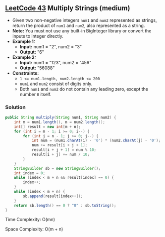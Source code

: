 ## [LeetCode 43](https://leetcode.com/problems/multiply-strings/) Multiply Strings (medium)

- Given two non-negative integers `num1` and `num2` represented as strings, return the product of `num1` and `num2`, also represented as a string.
- **Note:** You must not use any built-in BigInteger library or convert the inputs to integer directly.
- **Example 1:**
    - **Input:** num1 = "2", num2 = "3"
    - **Output:** "6"
- **Example 2:**
    - **Input:** num1 = "123", num2 = "456"
    - **Output:** "56088"
- **Constraints:**
    -   `1 <= num1.length, num2.length <= 200`
    -   `num1` and `num2` consist of digits only.
    -   Both `num1` and `num2` do not contain any leading zero, except the number `0` itself.

### Solution

```java
public String multiply(String num1, String num2) {
    int m = num1.length(), n = num2.length();
    int[] result = new int[m + n];
    for (int i = m - 1; i >= 0; i--) {
        for (int j = n - 1; j >= 0; j--) {
            int num = (num1.charAt(i) - '0') * (num2.charAt(j) - '0');
            num += result[i + j + 1];
            result[i + j + 1] = num % 10;
            result[i + j] += num / 10;
        }
    }
    StringBuilder sb = new StringBuilder();
    int index = 0;
    while (index < m + n && result[index] == 0) {
        index++;
    }
    while (index < m + n) {
        sb.append(result[index++]);
    }
    return sb.length() == 0 ? "0" : sb.toString();
}
```

Time Complexity: O(mn)

Space Complexity: O(m + n)